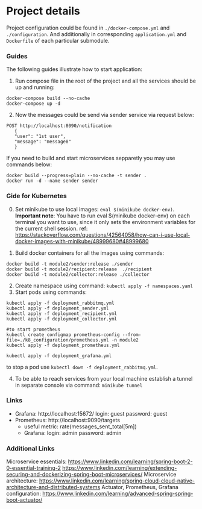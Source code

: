 # Project details
Project configuration could be found in `./docker-compose.yml` and `./configuration`. And additionally in corresponding
`application.yml` and `Dockerfile` of each particular submodule.

### Guides
The following guides illustrate how to start application:
1. Run compose file in the root of the project and all the services should be up and running:
```
docker-compose build --no-cache    
docker-compose up -d
```
2. Now the messages could be send via sender service via request below:
```
POST http://localhost:8090/notification
   {
   "user": "1st user",
   "message": "message8"
   }
```

If you need to build and start microservices sepparetly you may use commands below:
```
docker build --progress=plain --no-cache -t sender .
docker run -d --name sender sender
```

### Gide for Kubernetes
0. Set minikube to use local images: `eval $(minikube docker-env)`. 
**Important note**: You have to run eval $(minikube docker-env) on each terminal you want to use, since it only sets the environment variables for the current shell session.
ref: https://stackoverflow.com/questions/42564058/how-can-i-use-local-docker-images-with-minikube/48999680#48999680

1. Build docker containers for all the images using commands:
```
docker build -t module2/sender:release ./sender
docker build -t module2/recipient:release  ./recipient
docker build -t module2/collector:release ./collector
```
2. Create namespace using command: `kubectl apply -f namespaces.yaml`
3. Start pods using commands: 
```
kubectl apply -f deployment_rabbitmq.yml
kubectl apply -f deployment_sender.yml
kubectl apply -f deployment_recipient.yml
kubectl apply -f deployment_collector.yml

#to start prometheus
kubectl create configmap prometheus-config --from-file=./k8_configuration/prometheus.yml -n module2
kubectl apply -f deployment_prometheus.yml

kubectl apply -f deployment_grafana.yml
```
to stop a pod use `kubectl down -f deployment_rabbitmq.yml`.

4. To be able to reach services from your local machine establish a tunnel in separate console via command: `minikube tunnel`

### Links
- Grafana: http://localhost:15672/
    login: guest
    password: guest
- Prometheus: http://localhost:9090/targets
  - useful metric: rate(messages_sent_total[5m])
  - Grafana:
    login: admin
    password: admin


### Additional Links
Microservice essentials: 
https://www.linkedin.com/learning/spring-boot-2-0-essential-training-2
https://www.linkedin.com/learning/extending-securing-and-dockerizing-spring-boot-microservices/
Microservice architecture: https://www.linkedin.com/learning/spring-cloud-cloud-native-architecture-and-distributed-systems
Actuator, Prometheus, Grafana configuration: https://www.linkedin.com/learning/advanced-spring-spring-boot-actuator/

